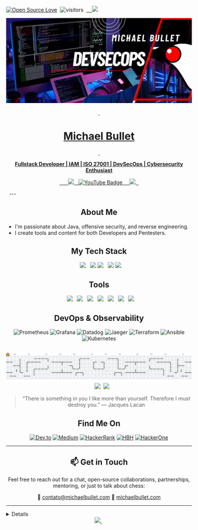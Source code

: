 <div>
	
[![Open Source Love](https://badges.frapsoft.com/os/v1/open-source.svg?v=102)](https://github.com/ellerbrock/open-source-badge/) 
![visitors](https://visitor-badge.laobi.icu/badge?page_id=Bulletdev=Bulletdev) 
  <a href="https://www.bulletonrails.me">
    <img src="https://img.shields.io/badge/Blog-red?style=for-the-badge&logo=ruby&logoColor=white"/>
<a href="https://www.youtube.com/@BulletOnRails">

</div>

![GitHub Banner](assets/Banner.jpg)

<div align="center">
  <h1>Michael Bullet</h1>
  <p><strong>Fullstack Developer | IAM | ISO 27001 | DevSecOps | Cybersecurity Enthusiast</strong></p>

  <a href="https://www.linkedin.com/in/michael-bullet">
    <img src="https://img.shields.io/badge/LinkedIn-0077B5?style=for-the-badge&logo=linkedin&logoColor=white"/>
  <img src="https://img.shields.io/badge/youtube-323330?style=for-the-badge&logo=youtube&logoColor=red" alt="YouTube Badge" />
<a href="mailto:contato@michaelbullet.com">
    <img src="https://img.shields.io/badge/Gmail-D14836?style=for-the-badge&logo=gmail&logoColor=white"/>
  </a>
</div>
 
---
<div align="center">

## About Me
</div>

* I'm passionate about Java, offensive security, and reverse engineering.
* I create tools and content for both Developers and Pentesters.

<div align="center">

## My Tech Stack

  <img height="40" src="https://cdn.jsdelivr.net/gh/devicons/devicon/icons/java/java-original.svg"/>
  <img height="35" src="https://cdn.jsdelivr.net/gh/devicons/devicon/icons/vuejs/vuejs-original.svg"/>
  <img height="40" src="https://cdn.jsdelivr.net/gh/devicons/devicon/icons/go/go-original.svg"/>
  <img height="40" src="https://cdn.jsdelivr.net/gh/devicons/devicon/icons/php/php-original.svg"/>
  <img height="40" src="https://cdn.jsdelivr.net/gh/devicons/devicon/icons/rails/rails-original-wordmark.svg"/>

  <div align="center">

## Tools
  <img height="40" src="https://cdn.jsdelivr.net/gh/devicons/devicon/icons/postgresql/postgresql-original.svg"/>
  <img height="40" src="https://cdn.jsdelivr.net/gh/devicons/devicon/icons/dbeaver/dbeaver-original.svg"/>
  <img height="37" src="https://cdn.jsdelivr.net/gh/devicons/devicon/icons/rabbitmq/rabbitmq-original.svg"/>
  <img height="37" src="https://cdn.jsdelivr.net/gh/devicons/devicon/icons/redis/redis-original.svg"/>
  <img height="40" src="https://cdn.jsdelivr.net/gh/devicons/devicon/icons/postman/postman-original.svg"/>
  <img height="37" src="https://cdn.jsdelivr.net/gh/devicons/devicon/icons/googlecloud/googlecloud-original.svg"/>
  <img height="37" src="https://cdn.jsdelivr.net/gh/devicons/devicon/icons/gitkraken/gitkraken-original.svg"/>

</div>

<div align="center">

## DevOps & Observability

![Prometheus](https://img.shields.io/badge/Prometheus-E6522C?style=for-the-badge&logo=Prometheus&logoColor=white)
![Grafana](https://img.shields.io/badge/Grafana-F46800?style=for-the-badge&logo=grafana&logoColor=white)
![Datadog](https://img.shields.io/badge/Datadog-632CA6?style=for-the-badge&logo=datadog&logoColor=white)
![Jaeger](https://img.shields.io/badge/Jaeger-0072C6?style=for-the-badge&logo=jaeger&logoColor=white)
![Terraform](https://img.shields.io/badge/Terraform-623CE6?style=for-the-badge&logo=terraform&logoColor=white)
![Ansible](https://img.shields.io/badge/Ansible-EE0000?style=for-the-badge&logo=ansible&logoColor=white)
![Kubernetes](https://img.shields.io/badge/Kubernetes-326CE5?style=for-the-badge&logo=kubernetes&logoColor=white)
</div>

<picture>
  <source media="(prefers-color-scheme: dark)" srcset="https://raw.githubusercontent.com/Bulletdev/Bulletdev/output/pacman-contribution-graph-dark.svg">
  <source media="(prefers-color-scheme: light)" srcset="https://raw.githubusercontent.com/Bulletdev/Bulletdev/output/pacman-contribution-graph.svg">
  <img alt="pacman contribution graph" src="https://raw.githubusercontent.com/Bulletdev/Bulletdev/output/pacman-contribution-graph.svg">
</picture>

<div align="center">
  <a href="https://ayo.so/bullet"></a>
  <img height="150em" src="https://github-readme-stats.vercel.app/api?username=Bulletdev&show_icons=true&theme=jolly&include_all_commits=true&count_private=true"/>
 <img height="150em" src="https://github-readme-stats.vercel.app/api/top-langs/?username=Bulletdev&layout=compact&langs_count=6&theme=jolly&hide=html,css,javascript,typescript,GLSL,PLpgSQL,PLSQL,Roff,TSQL,Dockerfile,Makefile,C+,C#,C++,Batchfile"/>

> “There is something in you I like more than yourself. Therefore I must destroy you.”
> — Jacques Lacan

## Find Me On

[![Dev.to](https://img.shields.io/badge/Dev.to-0A0A0A?style=for-the-badge&logo=devdotto&logoColor=white)](https://dev.to/bulletdev)
[![Medium](https://img.shields.io/badge/Medium-12100E?style=for-the-badge&logo=medium&logoColor=white)](https://medium.com/@craquebullet)
[![HackerRank](https://img.shields.io/badge/HackerRank-2EC866?style=for-the-badge&logo=hackerrank&logoColor=white)](https://www.hackerrank.com/craquebullet)
[![HBH](https://img.shields.io/badge/HellboundHackers-0A0A0A?style=for-the-badge)](https://hbh.sh/user/MitnickBR)
[![HackerOne](https://img.shields.io/badge/HackerOne-494949?style=for-the-badge&logo=HackerOne&logoColor=white)](https://hackerone.com/public_void)

---

## 📫 Get in Touch

Feel free to reach out for a chat, open-source collaborations, partnerships, mentoring, or just to talk about chess:

📧 [contato@michaelbullet.com](mailto:contato@michaelbullet.com)
🔗 [michaelbullet.com](https://www.michaelbullet.com)

---

<details align="left">

<h1>Signatures:</h1>
 
<div>
<pre>

                   ⢀⣴⣿⣿⣿⣿⣿⣶⣶⣶⣿⣿⣶⣶⣶⣶⣶⣿⡿⣿⣾⣷⣶⣶⣾⣿⠀                                                                                                                          
                 ⣠⣿⣿⢿⣿⣯⠀⢹⣿⣿⣿⣿⣿⣿⣿⣿⣿⣿⣿⡇⣿⡇⣿⣿⣿⣿⣿⡇                                                                                                         
             ⠀⣰⣿⣿⣷⡟⠤⠟⠁⣼⣿⣿⣿⣿⣿⣿⣿⣿⣿⣿⣿⣿⢸⡇⣿⣿⣿⣿⣿⡇ 
             ⠀⣿⣿⣿⣿⣿⣷⣶⣿⣿⡟⠁⣮⡻⣿⣿⣿⣿⣿⣿⣿⣿⢸⡇⣿⣿⣿⣿⣿⡇ 
             ⠘⣿⣿⣿⣿⣿⣿⣿⣿⠏⠀⠀⣿⣿⣹⣿⣿⣿⣿⣿⣿⡿⢸⡇⣿⣿⣿⣿⣿⡇ 
             ⠀⠙⢿⣿⣿⣿⡿⠟⠁⣿⣿⣶⣿⠟⢻⣿⣿⣿⣿⣿⣿⡇⣼⡇⣿⣿⣿⣿⣿⠇
             ⠀⠀⠈⠋⠉⠁⣶⣶⣶⣿⣿⣿⣿⢀⣿⣿⣿⣿⣿⣿⣿⣇⣿⢰⣿⣿⣿⣿⣿⠀ 
             ⠀⠀⠀⠀⠀⠙⠿⣿⣿⣿⡄⢀⣠⣾⣿⣿⣿⣿⣿⣿⣿⣽⣿⣼⣿⣿⣿⣿⠇⠀ 
             ⠀⠀⠀⠀⠀⠀⠀⠈⠉⠒⠚⠿⠿⠿⠿⠿⠿⠿⠿⠿⠿⠛⠿⠿⠿⠿⠿⠋⠀⠀ 
             ⠀⠀⠀⠀⠀⠀⠀⠀⠀⠀⠀⠀⠀⠀⠀⠀⠀⠀⠀⠀⠀⠀⠀⠀⠀⠀⠀⠀⠀⠀ 
             ⠀⠀⠀⣿⣙⡆⠀⠀⡇⠀⢸⠀⠀⢸⠀⠀ ⢸⡇⠀⠀⢸⣏⡉  ⠙⡏⠁⠀ 
             ⠀⠀⠀⣿⣉⡷⠀⠀⢧⣀⣼ ⠀⢸⣀  ⢸⣇⡀ ⢸⣏⣁⠀ ⠀⡇⠀ 
</pre>

</div>
<br><br>

<pre>
         ____          _  _        _     _____   ______ __      __
         |  _ \        | || |      | |   |  __ \ |  ____|\ \    / /
         | |_) | _   _ | || |  ___ | |_  | |  | || |__    \ \  / /
         |  _ < | | | || || | / _ \| __| | |  | ||  __|    \ \/ /
         | |_) || |_| || || ||  __/| |_  | |__| || |____    \  /
         |____/  \__,_||_||_| \___| \__| |_____/ |______|    \/
</pre>


## 🎧 Spotify

<div align="center">
  <a href="https://open.spotify.com/user/21q6zoxrzq55odgdg3r7xcesq">
    <img src="https://novatorem.vercel.app/api/spotify?background_color=0d1117&border_color=ffffff"/>
  </a>
</div>
</details>
<a href="https://www.twitch.tv/fiscaltft/about" target="_blank" rel="noopener noreferrer"> <img src="https://img.shields.io/twitch/status/clubedojava"> </a> 
